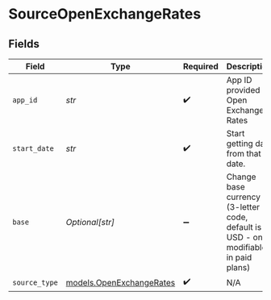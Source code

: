 # SourceOpenExchangeRates


## Fields

| Field                                                                                | Type                                                                                 | Required                                                                             | Description                                                                          | Example                                                                              |
| ------------------------------------------------------------------------------------ | ------------------------------------------------------------------------------------ | ------------------------------------------------------------------------------------ | ------------------------------------------------------------------------------------ | ------------------------------------------------------------------------------------ |
| `app_id`                                                                             | *str*                                                                                | :heavy_check_mark:                                                                   | App ID provided by Open Exchange Rates                                               |                                                                                      |
| `start_date`                                                                         | *str*                                                                                | :heavy_check_mark:                                                                   | Start getting data from that date.                                                   | YYYY-MM-DD                                                                           |
| `base`                                                                               | *Optional[str]*                                                                      | :heavy_minus_sign:                                                                   | Change base currency (3-letter code, default is USD - only modifiable in paid plans) | EUR                                                                                  |
| `source_type`                                                                        | [models.OpenExchangeRates](../models/openexchangerates.md)                           | :heavy_check_mark:                                                                   | N/A                                                                                  |                                                                                      |
